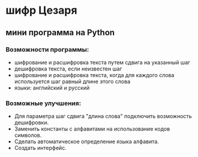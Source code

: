 # шифр Цезаря
## мини программа на Python 


### Возможности программы:

- шифрование и расшифровка текста путем сдвига на указанный шаг
- дешифровка текста, если неизвестен шаг
- шифрование и расшифровка текста, когда для каждого слова используется шаг равный длине этого слова
- языки: английский и русский

### Возможные улучшения:

* Для параметра шаг сдвига "длина слова" подключить возможность дешифровки.
* Заменить константы с алфавитами на использование кодов символов.
* Сделать автоматическое определение языка алфавита.
* Создать интерфейс.